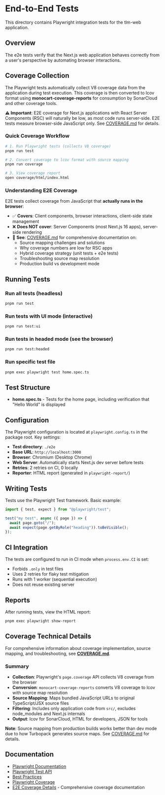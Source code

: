 # End-to-End Tests

This directory contains Playwright integration tests for the tlm-web application.

## Overview

The e2e tests verify that the Next.js web application behaves correctly from a user's perspective by automating browser interactions.

## Coverage Collection

The Playwright tests automatically collect V8 coverage data from the application during test execution. This coverage is then converted to lcov format using **monocart-coverage-reports** for consumption by SonarCloud and other coverage tools.

**⚠️ Important**: E2E coverage for Next.js applications with React Server Components (RSC) will naturally be low, as most code runs server-side. E2E tests measure browser-side JavaScript only. See [COVERAGE.md](./COVERAGE.md) for details.

### Quick Coverage Workflow

```bash
# 1. Run Playwright tests (collects V8 coverage)
pnpm run test

# 2. Convert coverage to lcov format with source mapping
pnpm run coverage

# 3. View coverage report
open coverage/html/index.html
```

### Understanding E2E Coverage

E2E tests collect coverage from JavaScript that **actually runs in the browser**:

- ✅ **Covers**: Client components, browser interactions, client-side state management
- ❌ **Does NOT cover**: Server Components (most Next.js 16 apps), server-side rendering
- 📖 **See**: [COVERAGE.md](./COVERAGE.md) for comprehensive documentation on:
  - Source mapping challenges and solutions
  - Why coverage numbers are low for RSC apps
  - Hybrid coverage strategy (unit tests + e2e tests)
  - Troubleshooting source map resolution
  - Production build vs development mode

## Running Tests

### Run all tests (headless)

```bash
pnpm run test
```

### Run tests with UI mode (interactive)

```bash
pnpm run test:ui
```

### Run tests in headed mode (see the browser)

```bash
pnpm run test:headed
```

### Run specific test file

```bash
pnpm exec playwright test home.spec.ts
```

## Test Structure

- **home.spec.ts** - Tests for the home page, including verification that "Hello World" is displayed

## Configuration

The Playwright configuration is located at `playwright.config.ts` in the package root. Key settings:

- **Test directory**: `./e2e`
- **Base URL**: `http://localhost:3000`
- **Browser**: Chromium (Desktop Chrome)
- **Web Server**: Automatically starts Next.js dev server before tests
- **Retries**: 2 retries on CI, 0 locally
- **Reporter**: HTML report (generated in `playwright-report/`)

## Writing Tests

Tests use the Playwright Test framework. Basic example:

```typescript
import { test, expect } from "@playwright/test";

test("my test", async ({ page }) => {
  await page.goto("/");
  await expect(page.getByRole("heading")).toBeVisible();
});
```

## CI Integration

The tests are configured to run in CI mode when `process.env.CI` is set:

- Forbids `.only` in test files
- Uses 2 retries for flaky test mitigation
- Runs with 1 worker (sequential execution)
- Does not reuse existing server

## Reports

After running tests, view the HTML report:

```bash
pnpm exec playwright show-report
```

## Coverage Technical Details

For comprehensive information about coverage implementation, source mapping, and troubleshooting, see **[COVERAGE.md](./COVERAGE.md)**.

### Summary

- **Collection**: Playwright's `page.coverage` API collects V8 coverage from the browser
- **Conversion**: `monocart-coverage-reports` converts V8 coverage to lcov with source map resolution
- **Source Mapping**: Maps bundled JavaScript URLs to original TypeScript/JSX source files
- **Filtering**: Includes only application code from `src/`, excludes node_modules and Next.js internals
- **Output**: lcov for SonarCloud, HTML for developers, JSON for tools

**Note**: Source mapping from production builds works better than dev mode due to how Turbopack generates source maps. See [COVERAGE.md](./COVERAGE.md) for details.

## Documentation

- [Playwright Documentation](https://playwright.dev)
- [Playwright Test API](https://playwright.dev/docs/api/class-test)
- [Best Practices](https://playwright.dev/docs/best-practices)
- [Playwright Coverage](https://playwright.dev/docs/api/class-coverage)
- [E2E Coverage Details](./COVERAGE.md) - Comprehensive coverage documentation
